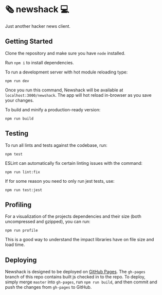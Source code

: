 # 🗞 newshack 💻 
Just another hacker news client.

## Getting Started
Clone the repository and make sure you have `node` installed.

Run `npm i` to install dependencies.

To run a development server with hot module reloading type:
```
npm run dev
```
Once you run this command, Newshack will be available at `localhost:3000/newshack`. The app will hot reload in-browser as you save your changes.

To build and minify a production-ready version:
```
npm run build
```

## Testing
To run all lints and tests against the codebase, run:
```
npm test
```

ESLint can automatically fix certain linting issues with the command:
```
npm run lint:fix
```

If for some reason you need to only run jest tests, use:
```
npm run test:jest
```

## Profiling
For a visualization of the projects dependencies and their size (both uncompressed and gzipped), you can run:
```
npm run profile
```
This is a good way to understand the impact libraries have on file size and load time.

## Deploying
Newshack is designed to be deployed on [GitHub Pages](https://pages.github.com). The `gh-pages` branch of this repo contains built js checked in to the repo. To deploy, simply merge `master` into `gh-pages`, run `npm run build`, and then commit and push the changes from `gh-pages` to GitHub.
